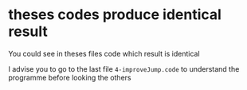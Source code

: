 
# theses codes produce identical result

You could see in theses files code which result is identical

I advise you to go to the last file `4-improveJump.code` to understand the programme before looking the others
